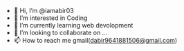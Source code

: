 - 👋 Hi, I’m @iamabir03
- 👀 I’m interested in Coding
- 🌱 I’m currently learning web devolopment
- 💞️ I’m looking to collaborate on ...
- 📫 How to reach me gmail(dabir9641881506@gmail.com)

<!---
iamabir03/iamabir03 is a ✨ special ✨ repository because its `README.md` (this file) appears on your GitHub profile.
You can click the Preview link to take a look at your changes.
--->
